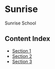 # Sunrise
Sunrise School

<div class="content-index">
  <h2>Content Index</h2>
  <ul>
    <li><a href="#section1">Section 1</a></li>
    <li><a href="#section2">Section 2</a></li>
    <li><a href="#section3">Section 3</a></li>
    <!-- Add more list items for additional sections -->
  </ul>
</div>

